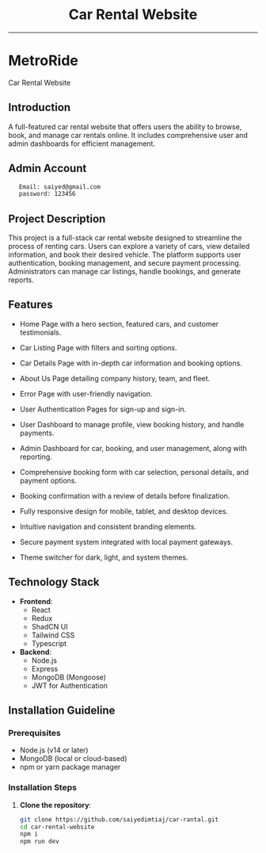 <div align="center">
  <h1>Car Rental Website</h1>
</div>

---

# MetroRide

Car Rental Website

## Introduction

A full-featured car rental website that offers users the ability to browse, book, and manage car rentals online. It includes comprehensive user and admin dashboards for efficient management.

## Admin Account

```bash
   Email: saiyed@gmail.com
   password: 123456
```

## Project Description

This project is a full-stack car rental website designed to streamline the process of renting cars. Users can explore a variety of cars, view detailed information, and book their desired vehicle. The platform supports user authentication, booking management, and secure payment processing. Administrators can manage car listings, handle bookings, and generate reports.

## Features

- Home Page with a hero section, featured cars, and customer testimonials.
- Car Listing Page with filters and sorting options.
- Car Details Page with in-depth car information and booking options.
- About Us Page detailing company history, team, and fleet.
- Error Page with user-friendly navigation.
- User Authentication Pages for sign-up and sign-in.

- User Dashboard to manage profile, view booking history, and handle payments.

- Admin Dashboard for car, booking, and user management, along with reporting.

- Comprehensive booking form with car selection, personal details, and payment options.
- Booking confirmation with a review of details before finalization.

- Fully responsive design for mobile, tablet, and desktop devices.
- Intuitive navigation and consistent branding elements.
- Secure payment system integrated with local payment gateways.
- Theme switcher for dark, light, and system themes.

## Technology Stack

- **Frontend**:
  - React
  - Redux
  - ShadCN UI
  - Tailwind CSS
  - Typescript
- **Backend**:
  - Node.js
  - Express
  - MongoDB (Mongoose)
  - JWT for Authentication

## Installation Guideline

### Prerequisites

- Node.js (v14 or later)
- MongoDB (local or cloud-based)
- npm or yarn package manager

### Installation Steps

1. **Clone the repository**:
   ```bash
   git clone https://github.com/saiyedimtiaj/car-rantal.git
   cd car-rental-website
   npm i
   npm run dev
   ```
